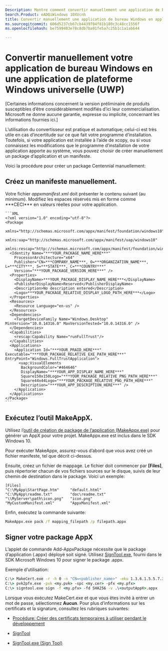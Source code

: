 ```yaml
---
Description: Montre comment convertir manuellement une application de bureau Windows (Win32, WPF, Windows Forms) en une application de plateforme Windows universelle (UWP).
Search.Product: eADQiWindows 10XVcnh
title: Convertir manuellement une application de bureau Windows en appli UWP
ms.sourcegitcommit: 606d5237cb67cb4439704f81b180c3c48cc1556f
ms.openlocfilehash: be7599403e78c8db7ba91fe5a7c25b1c1a1ab644

---
```


# Convertir manuellement votre application de bureau Windows en une application de plateforme Windows universelle (UWP)

\[Certaines informations concernent la version préliminaire de produits susceptibles d’être considérablement modifiés d’ici leur commercialisation. Microsoft ne donne aucune garantie, expresse ou implicite, concernant les informations fournies ici.\]

L’utilisation du convertisseur est pratique et automatique; celui-ci est très utile en cas d’incertitude sur ce que fait votre programme d’installation. Toutefois, si votre application est installée à l’aide de xcopy, ou si vous connaissez les modifications que le programme d’installation de votre application apporte au système, vous pouvez choisir de créer manuellement un package d’application et un manifeste.

Voici la procédure pour créer un package Centennial manuellement:

## Créez un manifeste manuellement.

Votre fichier _appxmanifest.xml_ doit présenter le contenu suivant (au minimum). Modifiez les espaces réservés mis en forme comme \*\*\*CECI\*\*\* en valeurs réelles pour votre application.

    ```XML
    <?xml version="1.0" encoding="utf-8"?>
    <Package
       xmlns="http://schemas.microsoft.com/appx/manifest/foundation/windows10"
       xmlns:uap="http://schemas.microsoft.com/appx/manifest/uap/windows10"
       xmlns:rescap="http://schemas.microsoft.com/appx/manifest/foundation/windows10/restrictedcapabilities">
      <Identity Name="***YOUR_PACKAGE_NAME_HERE***"
        ProcessorArchitecture="x64"
        Publisher="CN=***COMPANY_NAME***, O=***ORGANIZATION_NAME***, L=***CITY***, S=***STATE***, C=***COUNTRY***"
        Version="***YOUR_PACKAGE_VERSION_HERE***" />
      <Properties>
        <DisplayName>***YOUR_PACKAGE_DISPLAY_NAME_HERE***</DisplayName>
        <PublisherDisplayName>Reserved</PublisherDisplayName>
        <Description>No description entered</Description>
        <Logo>***YOUR_PACKAGE_RELATIVE_DISPLAY_LOGO_PATH_HERE***</Logo>
      </Properties>
      <Resources>
        <Resource Language="en-us" />
      </Resources>
      <Dependencies>
        <TargetDeviceFamily Name="Windows.Desktop" MinVersion="10.0.14316.0" MaxVersionTested="10.0.14316.0" />
      </Dependencies>
      <Capabilities>
        <rescap:Capability Name="runFullTrust"/>
      </Capabilities>
      <Applications>
        <Application Id="***YOUR_PRAID_HERE***" Executable="***YOUR_PACKAGE_RELATIVE_EXE_PATH_HERE***" EntryPoint="Windows.FullTrustApplication">
          <uap:VisualElements
           BackgroundColor="#464646"
           DisplayName="***YOUR_APP_DISPLAY_NAME_HERE***"
           Square150x150Logo="***YOUR_PACKAGE_RELATIVE_PNG_PATH_HERE***"
           Square44x44Logo="***YOUR_PACKAGE_RELATIVE_PNG_PATH_HERE***"
           Description="***YOUR_APP_DESCRIPTION_HERE***" />
        </Application>
      </Applications>
    </Package>
    ```

## Exécutez l’outil MakeAppX.

Utilisez l’[outil de création de package de l’application (MakeAppx.exe)](https://msdn.microsoft.com/library/windows/desktop/hh446767(v=vs.85).aspx) pour générer un AppX pour votre projet. MakeAppx.exe est inclus dans le SDK Windows 10. 

Pour exécuter MakeAppx, assurez-vous d’abord que vous avez créé un fichier manifeste, tel que décrit ci-dessus. 

Ensuite, créez un fichier de mappage. Le fichier doit commencer par **[Files]**, puis répertorier chacun de vos fichiers sources sur le disque, suivis de leur chemin de destination dans le package. Voici un exemple: 

```
[Files]
"C:\MyApp\StartPage.htm"     "default.html"
"C:\MyApp\readme.txt"        "doc\readme.txt"
"\\MyServer\path\icon.png"   "icon.png"
"MyCustomManifest.xml"       "AppxManifest.xml"
```

Enfin, exécutez la commande suivante: 

```cmd
MakeAppx.exe pack /f mapping_filepath /p filepath.appx
```

## Signer votre package AppX

L’applet de commande Add-AppxPackage nécessite que le package d’application (.appx) déployé soit signé. Utilisez [SignTool.exe](https://msdn.microsoft.com/library/windows/desktop/aa387764(v=vs.85).aspx), fourni dans le SDK Microsoft Windows 10 pour signer le package .appx.

Exemple d’utilisation: 

```cmd
C:\> MakeCert.exe -r -h 0 -n "CN=<publisher_name>" -eku 1.3.6.1.5.5.7.3.3 -pe -sv <my.pvk> <my.cer>
C:\> pvk2pfx.exe -pvk <my.pvk> -spc <my.cer> -pfx <my.pfx>
C:\> signtool.exe sign -f <my.pfx> -fd SHA256 -v .\<outputAppX>.appx
```

Lorsque vous exécutez MakeCert.exe et que vous êtes invité à entrer un mot de passe, sélectionnez **Aucun**. Pour plus d’informations sur les certificats et la signature, consultez les rubriques suivantes: 

- [Procédure: Créer des certificats temporaires à utiliser pendant le développement](https://msdn.microsoft.com/library/ms733813.aspx)

- [SignTool](https://msdn.microsoft.com/library/windows/desktop/aa387764.aspx)

- [SignTool.exe (Sign Tool)](https://msdn.microsoft.com/library/8s9b9yaz.aspx)




<!--HONumber=Jun16_HO5-->


